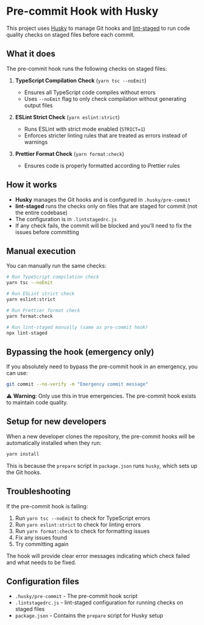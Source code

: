 # Pre-commit Hook with Husky

This project uses [Husky](https://typicode.github.io/husky/) to manage Git hooks and [lint-staged](https://github.com/okonet/lint-staged) to run code quality checks on staged files before each commit.

## What it does

The pre-commit hook runs the following checks on staged files:

1. **TypeScript Compilation Check** (`yarn tsc --noEmit`)
   - Ensures all TypeScript code compiles without errors
   - Uses `--noEmit` flag to only check compilation without generating output files

2. **ESLint Strict Check** (`yarn eslint:strict`)
   - Runs ESLint with strict mode enabled (`STRICT=1`)
   - Enforces stricter linting rules that are treated as errors instead of warnings

3. **Prettier Format Check** (`yarn format:check`)
   - Ensures code is properly formatted according to Prettier rules

## How it works

- **Husky** manages the Git hooks and is configured in `.husky/pre-commit`
- **lint-staged** runs the checks only on files that are staged for commit (not the entire codebase)
- The configuration is in `.lintstagedrc.js`
- If any check fails, the commit will be blocked and you'll need to fix the issues before committing

## Manual execution

You can manually run the same checks:

```bash
# Run TypeScript compilation check
yarn tsc --noEmit

# Run ESLint strict check
yarn eslint:strict

# Run Prettier format check
yarn format:check

# Run lint-staged manually (same as pre-commit hook)
npx lint-staged
```

## Bypassing the hook (emergency only)

If you absolutely need to bypass the pre-commit hook in an emergency, you can use:

```bash
git commit --no-verify -m "Emergency commit message"
```

⚠️ **Warning**: Only use this in true emergencies. The pre-commit hook exists to maintain code quality.

## Setup for new developers

When a new developer clones the repository, the pre-commit hooks will be automatically installed when they run:

```bash
yarn install
```

This is because the `prepare` script in `package.json` runs `husky`, which sets up the Git hooks.

## Troubleshooting

If the pre-commit hook is failing:

1. Run `yarn tsc --noEmit` to check for TypeScript errors
2. Run `yarn eslint:strict` to check for linting errors
3. Run `yarn format:check` to check for formatting issues
4. Fix any issues found
5. Try committing again

The hook will provide clear error messages indicating which check failed and what needs to be fixed.

## Configuration files

- `.husky/pre-commit` - The pre-commit hook script
- `.lintstagedrc.js` - lint-staged configuration for running checks on staged files
- `package.json` - Contains the `prepare` script for Husky setup
